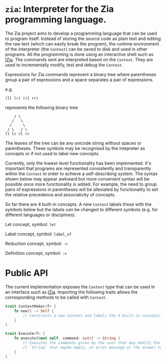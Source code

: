 # `zia`: Interpreter for the Zia programming language.

The Zia project aims to develop a programming language that can be used to program itself. 
Instead of storing the source code as plain text and editing the raw text (which can easily break 
the program), the runtime environment of the interpreter (the `Context`) can be saved to disk and 
used in other programs. All the programming is done using an interactive shell such as
[IZia](https://github.com/Charles-Johnson/zia_programming/tree/master/izia). The commands sent are interpreted based on the `Context`. They are used to 
incrementally modify, test and debug the `Context`.  

Expressions for Zia commands represent a binary tree where parentheses group a pair of 
expressions and a space separates a pair of expressions.

e.g.
```
(ll lr) (rl rr)
```    
represents the following binary tree:
```
    / \
   /   \
  /     \
 / \   / \
ll lr rl rr
```

The leaves of the tree can be any unicode string without spaces or parentheses. These symbols may 
be recognised by the intepreter as concepts or if not used to label new concepts.

Currently, only the lowest-level functionality has been implemented. It's important that programs
are represented consistently and transparently within the `Context` in order to achieve a 
self-describing system. The syntax shown below may appear awkward but more convenient syntax will 
be possible once more functionality is added. For example, the need to group pairs of expressions 
in parentheses will be alleviated by functionality to set the relative precedence and associativity
of concepts. 

So far there are 4 built-in concepts. A new `Context` labels these with the symbols below but the 
labels can be changed to different symbols (e.g. for different languages or disciplines).  

Let concept, symbol: `let`

Label concept, symbol: `label_of`

Reduction concept, symbol: `->`

Definition concept, symbol: `:=`

# Public API  

The current implementation exposes the `Context` type that can be used in an interface such as 
[IZia](https://github.com/Charles-Johnson/izia). Importing the following traits allows the 
corresponding methods to be called with `Context`.

```rust
trait ContextMaker<T> {
	fn new() -> Self { 
		// Constructs a new Context and labels the 4 built-in concepts.
    }
}

trait Execute<T> {
    fn execute(&mut self, command: &str) -> String { 
		// Executes the commands given by the user that may modify the `Context` and outputs a 
		// `String` that maybe empty, an error message or the answer to a query.
	}
}
```
